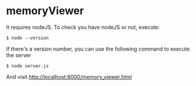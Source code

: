 memoryViewer
=========

It requires nodeJS. To check you have nodeJS or not, execute:

    $ node --version

If there's a version number, you can use the following command to execute the server

    $ node server.js

And visit [http://localhost:8000/memory_viewer.html](http://localhost:8000/memory_viewer.html)

